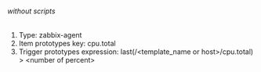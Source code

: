 ###### without scripts

1. Type: zabbix-agent
2. Item prototypes key: cpu.total
3. Trigger prototypes expression: last(/<template_name or host>/cpu.total) \> \<number of percent\>